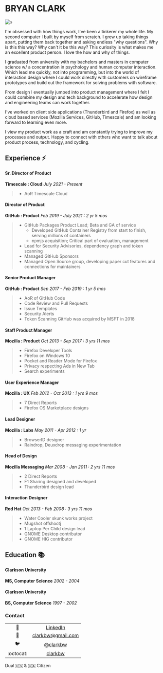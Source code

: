 # BRYAN CLARK

![»](https://user-images.githubusercontent.com/2134/28605762-42f16bf0-7188-11e7-847a-7d05b7cf97a4.png)

I'm obsessed with how things work, I've been a tinkerer my whole life. My second computer I built by myself from scratch. I grew up taking things apart, putting them back together and asking endless "why questions". Why is this this way? Why can't it be this way? This curiosity is what makes me an excellent product person. I love the how and why of things.

I graduated from university with my bachelors and masters in computer science w/ a concentration in psychology and human computer interaction. Which lead me quickly, not into programming, but into the world of interaction design where I could work directly with customers on wireframe prototypes and build out the framework for solving problems with software.

From design I eventually jumped into product management where I felt I could combine my design and tech background to accelerate how design and engineering teams can work together.

I've worked on client side applications (Thunderbird and Firefox) as well as cloud based services (Mozilla Services, GitHub, Timescale) and am looking forward to learning even more.

I view my product work as a craft and am constantly trying to improve my processes and output. Happy to connect with others who want to talk about product process, technology, and cycling.

## Experience :zap:

#### Sr. Director of Product
**Timescale : Cloud**
*July 2021 - Present*
> * AoR Timescale Cloud

#### Director of Product
**GitHub : Product**
*Feb 2019 - July 2021 : 2 yr 5 mos*
> * GitHub Packages Product Lead; Beta and GA of service
>   * Developed GitHub Container Registry from start to finish, serving millions of containers
>   * npmjs acquisition; Critical part of evaluation, management
> * Lead for Security Advisories, dependency graph and token scanning
> * Managed GitHub Sponsors 
> * Managed Open Source group, developing paper cut features and connections for maintainers

#### Senior Product Manager
**GitHub : Product**
*Sep 2017 - Feb 2019 : 1 yr 5 mos*
> * AoR of GitHub Code
> * Code Review and Pull Requests
> * Issue Templates
> * Security Alerts
> * Token Scanning
> GitHub was acquired by MSFT in 2018

#### Staff Product Manager
**Mozilla : Product**
*Oct 2013 - Sep 2017 : 3 yrs 11 mos*
> * Firefox Developer Tools
> * Firefox on Windows 10
> * Pocket and Reader Mode for Firefox
> * Privacy respecting Ads in New Tab
> * Search experiments

#### User Experience Manager
**Mozilla : UX**
*Feb 2012 - Oct 2013 : 1 yrs 9 mos*
> * 7 Direct Reports
> * Firefox OS Marketplace designs

#### Lead Designer
**Mozilla : Labs**
*May 2011 - Apr 2012 : 1 yr*
> * BrowserID designer
> * Raindrop, Deuxdrop messaging experimentation

#### Head of Design
**Mozilla Messaging**
*Mar 2008 - Jan 2011 : 2 yrs 11 mos*
> * 2 Direct Reports
> * F1 Sharing designed and developed
> * Thunderbird design lead

#### Interaction Designer
**Red Hat**
*Oct 2013 - Feb 2008 : 3 yrs 11 mos*
> * Water Cooler skunk works project
> * Mugshot offshootj
> * 1 Laptop Per Child design lead
> * GNOME Desktop contributor
> * GNOME HIG contributor

## Education :books:

#### Clarkson University
**MS, Computer Science**
*2002 - 2004*

#### Clarkson University
**BS, Computer Science**
*1997 - 2002*

### Contact

| | |
|:----:|:---:|
|:link: | [LinkedIn](https://www.linkedin.com/in/clarkbw/)|
|:incoming_envelope: | [clarkbw@gmail.com](mailto:clarkbw@gmail.com)|
|:bird: | [@clarkbw](https://twitter.com/clarkbw)|
|:octocat: | [clarkbw](https://github.com/clarkbw/)|

Dual :us: & :canada: Citizen
